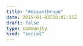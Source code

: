 ```yaml
---
title: "#misanthrope"
date: 2019-01-03T10:07:11Z
draft: false
type: community
kind: "social"
---
```

